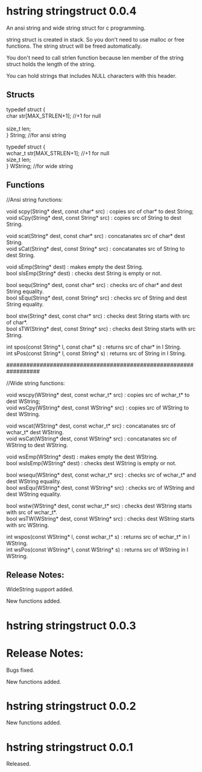 # hstring stringstruct 0.0.4

An ansi string and wide string struct for c programming.

string struct is created in stack. So you don't need to use malloc or free functions. The string struct will be freed automatically.

You don't need to call strlen function because len member of the string struct holds the length of the string.

You can hold strings that includes NULL characters with this header.

## Structs

typedef struct {<br>
    char    str[MAX_STRLEN+1]; //+1 for null<br>	
    size_t  len;<br>
} String; //for ansi string

typedef struct {<br>
    wchar_t   str[MAX_STRLEN+1]; //+1 for null<br>
    size_t  len;<br>
} WString; //for wide string

## Functions

//Ansi string functions:

void scpy(String* dest, const char* src) : copies src of char* to dest String;<br>
void sCpy(String* dest, const String* src) : copies src of String to dest String.

void scat(String* dest, const char* src) : concatanates src of char* dest String.<br>
void sCat(String* dest, const String* src) : concatanates src of String to dest String.

void sEmp(String* dest) : makes empty the dest String.<br>
bool sIsEmp(String* dest) : checks dest String is empty or not.

bool sequ(String* dest, const char* src) : checks src of char* and dest String equality.<br>
bool sEqu(String* dest, const String* src) : checks src of String and dest String equality.

bool stw(String* dest, const char* src) : checks dest String starts with src of char*.<br>
bool sTW(String* dest, const String* src) : checks dest String starts with src String.

int spos(const String* l, const char* s) : returns src of char* in l String.<br>
int sPos(const String* l, const String* s) : returns src of String in l String.

##################################################################

//Wide string functions:

void wscpy(WString* dest, const wchar_t* src) : copies src of wchar_t* to dest WString;<br>
void wsCpy(WString* dest, const WString* src) : copies src of WString to dest WString.

void wscat(WString* dest, const wchar_t* src) : concatanates src of wchar_t* dest WString.<br>
void wsCat(WString* dest, const WString* src) : concatanates src of WString to dest WString.

void wsEmp(WString* dest) : makes empty the dest WString.<br>
bool wsIsEmp(WString* dest) : checks dest WString is empty or not.

bool wsequ(WString* dest, const wchar_t* src) : checks src of wchar_t* and dest WString equality.<br>
bool wsEqu(WString* dest, const WString* src) : checks src of WString and dest WString equality.

bool wstw(WString* dest, const wchar_t* src) : checks dest WString starts with src of wchar_t*.<br>
bool wsTW(WString* dest, const WString* src) : checks dest WString starts with src WString.

int wspos(const WString* l, const wchar_t* s) : returns src of wchar_t* in l WString.<br>
int wsPos(const WString* l, const WString* s) : returns src of WString in l WString.

## Release Notes:

WideString support added.

New functions added.

# hstring stringstruct 0.0.3

# Release Notes:

Bugs fixed.

New functions added.

# hstring stringstruct 0.0.2

New functions added.

# hstring stringstruct 0.0.1

Released.




